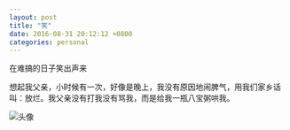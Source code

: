 ```yaml
---
layout: post
title: "笑"
date: 2016-08-31 20:12:12 +0800
categories: personal
---
```

在难搞的日子笑出声来  

想起我父亲，小时候有一次，好像是晚上，我没有原因地闹脾气，用我们家乡话叫：放烂。我父亲没有打我没有骂我，而是给我一瓶八宝粥哄我。  

![头像](https://raw.githubusercontent.com/qiuhaidong/qiuhaidong.github.com/source/source/images/%E8%83%A1%E5%AD%90%E5%A4%B4%E5%83%8F.jpg)  
